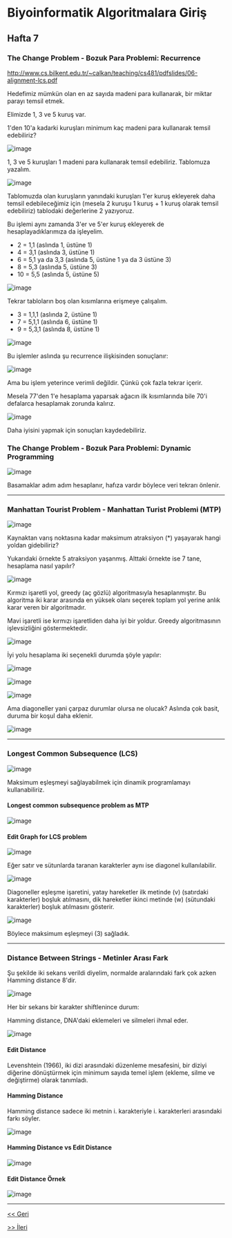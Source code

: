 # Biyoinformatik Algoritmalara Giriş
## Hafta 7

### The Change Problem - Bozuk Para Problemi: Recurrence
http://www.cs.bilkent.edu.tr/~calkan/teaching/cs481/pdfslides/06-alignment-lcs.pdf

Hedefimiz mümkün olan en az sayıda madeni para kullanarak, bir miktar parayı temsil etmek.

Elimizde 1, 3 ve 5 kuruş var. 

1'den 10'a kadarki kuruşları minimum kaç madeni para kullanarak temsil edebiliriz?

![image](https://user-images.githubusercontent.com/12685802/144930893-5124efc8-02bb-4682-9ea2-d206eca4b957.png)

1, 3 ve 5 kuruşları 1 madeni para kullanarak temsil edebiliriz. Tablomuza yazalım.

![image](https://user-images.githubusercontent.com/12685802/144930994-30656422-cf52-400a-af76-3634a1c34db7.png)

Tablomuzda olan kuruşların yanındaki kuruşları 1'er kuruş ekleyerek daha temsil edebileceğimiz için (mesela 2 kuruşu 1 kuruş + 1 kuruş olarak temsil edebiliriz) tablodaki değerlerine 2 yazıyoruz.

Bu işlemi aynı zamanda 3'er ve 5'er kuruş ekleyerek de hesaplayadıklarımıza da işleyelim.

- 2 = 1,1 (aslında 1, üstüne 1)
- 4 = 3,1 (aslında 3, üstüne 1)
- 6 = 5,1 ya da 3,3 (aslında 5, üstüne 1 ya da 3 üstüne 3)
- 8 = 5,3 (aslında 5, üstüne 3)
- 10 = 5,5 (aslında 5, üstüne 5)

![image](https://user-images.githubusercontent.com/12685802/144931135-cf2d2d15-56ba-4654-a7f8-e9273ed85dd9.png)

Tekrar tabloların boş olan kısımlarına erişmeye çalışalım.

- 3 = 1,1,1 (aslında 2, üstüne 1)
- 7 = 5,1,1 (aslında 6, üstüne 1)
- 9 = 5,3,1 (aslında 8, üstüne 1)

![image](https://user-images.githubusercontent.com/12685802/144932003-d95e30ab-c41c-4a88-a125-f88145fb3572.png)

Bu işlemler aslında şu recurrence ilişkisinden sonuçlanır:

![image](https://user-images.githubusercontent.com/12685802/144932089-5de9057c-2691-4439-8434-0845b727529d.png)

Ama bu işlem yeterince verimli değildir. Çünkü çok fazla tekrar içerir.

Mesela 77'den 1'e hesaplama yaparsak ağacın ilk kısımlarında bile 70'i defalarca hesaplamak zorunda kalırız.

![image](https://user-images.githubusercontent.com/12685802/144932366-b4988fa1-a565-4538-b124-95887ab875c6.png)

Daha iyisini yapmak için sonuçları kaydedebiliriz.

### The Change Problem - Bozuk Para Problemi: Dynamic Programming

![image](https://user-images.githubusercontent.com/12685802/144933032-24c6a19a-7a85-4fd6-b94f-9c7a8ac9a010.png)

Basamaklar adım adım hesaplanır, hafıza vardır böylece veri tekrarı önlenir.

---

### Manhattan Tourist Problem - Manhattan Turist Problemi (MTP)

![image](https://user-images.githubusercontent.com/12685802/144933524-c0008e17-1c3e-49b4-a2ac-15a076b6744f.png)

Kaynaktan varış noktasına kadar maksimum atraksiyon (*) yaşayarak hangi yoldan gidebiliriz?

Yukarıdaki örnekte 5 atraksiyon yaşanmış. Alttaki örnekte ise 7 tane, hesaplama nasıl yapılır?

![image](https://user-images.githubusercontent.com/12685802/144933750-d82fd0d3-a077-4b36-b788-096f4a449b94.png)

Kırmızı işaretli yol, greedy (aç gözlü) algoritmasıyla hesaplanmıştır. Bu algoritma iki karar arasında en yüksek olanı seçerek toplam yol yerine anlık karar veren bir algoritmadır.

Mavi işaretli ise kırmızı işaretliden daha iyi bir yoldur. Greedy algoritmasının işlevsizliğini göstermektedir.

![image](https://user-images.githubusercontent.com/12685802/144933863-16e10f96-cb6f-4b2f-9b91-bb86afbb4225.png)

İyi yolu hesaplama iki seçenekli durumda şöyle yapılır:

![image](https://user-images.githubusercontent.com/12685802/144934436-0cf995f0-a633-4535-a16c-89c9fdb300a4.png)

![image](https://user-images.githubusercontent.com/12685802/144934514-d5839da0-2ce9-4ab8-9c77-85340cbb8e77.png)

![image](https://user-images.githubusercontent.com/12685802/144934567-dbfa747e-58d7-456c-a589-8638cb6bd4b4.png)

Ama diagoneller yani çarpaz durumlar olursa ne olucak? Aslında çok basit, duruma bir koşul daha eklenir.

![image](https://user-images.githubusercontent.com/12685802/144934636-8dc2910d-80d2-437c-9a9b-db1a42c7b931.png)

---

### Longest Common Subsequence (LCS)

![image](https://user-images.githubusercontent.com/12685802/144935187-fa01d558-9c82-4753-bac1-2ef5be1333eb.png)

Maksimum eşleşmeyi sağlayabilmek için dinamik programlamayı kullanabiliriz.

#### Longest common subsequence problem as MTP

![image](https://user-images.githubusercontent.com/12685802/144935248-58015a35-eee9-44b7-9588-d8ee430e51c0.png)

#### Edit Graph for LCS problem

![image](https://user-images.githubusercontent.com/12685802/144935357-b2781a8f-94f0-4cb0-8799-f58158f32a0e.png)

Eğer satır ve sütunlarda taranan karakterler aynı ise diagonel kullanılabilir.

![image](https://user-images.githubusercontent.com/12685802/144935641-1aead100-131a-4b09-9f45-47602ebab3f1.png)

Diagoneller eşleşme işaretini, yatay hareketler ilk metinde (v) (satırdaki karakterler) boşluk atılmasını, dik hareketler ikinci metinde (w) (sütundaki karakterler) boşluk atılmasını gösterir. 

![image](https://user-images.githubusercontent.com/12685802/144935792-5ed18175-7786-4862-b54e-6693c7681aa9.png)

Böylece maksimum eşleşmeyi (3) sağladık. 

---

### Distance Between Strings - Metinler Arası Fark

Şu şekilde iki sekans verildi diyelim, normalde aralarındaki fark çok azken Hamming distance 8'dir.

![image](https://user-images.githubusercontent.com/12685802/144936211-dbcda6ac-2072-47a6-b560-ac2a9837aaf1.png)

Her bir sekans bir karakter shiftlenince durum:

Hamming distance, DNA'daki eklemeleri ve silmeleri ihmal eder.

![image](https://user-images.githubusercontent.com/12685802/144936373-bb960b01-d8f4-4840-b5a5-1b7b4599560a.png)

#### Edit Distance

Levenshtein (1966), iki dizi arasındaki düzenleme mesafesini, bir diziyi diğerine dönüştürmek için minimum sayıda temel işlem (ekleme, silme ve değiştirme) olarak tanımladı.

#### Hamming Distance

Hamming distance sadece iki metnin i. karakteriyle i. karakterleri arasındaki farkı söyler.

![image](https://user-images.githubusercontent.com/12685802/144936952-910511e9-648f-4bc5-be77-05c1065c87b3.png)

#### Hamming Distance vs Edit Distance

![image](https://user-images.githubusercontent.com/12685802/144937086-c9e71b43-494b-4e3d-9575-7b4d1b61585e.png)

#### Edit Distance Örnek

![image](https://user-images.githubusercontent.com/12685802/144937299-7f3f372f-4d72-4565-b943-6d6a705cb200.png)


---

[<< Geri](https://github.com/LIIIs4ma/BiyoinformatikAG/blob/main/hafta6.md)

[>> İleri](https://github.com/LIIIs4ma/BiyoinformatikAG/blob/main/hafta8.md)
